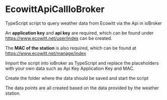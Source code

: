 # EcowittApiCallIoBroker
TypeScript script to query weather data from Ecowitt via the Api in ioBroker

<p>An <b>application key</b> and <b>api key</b> are required, which can be found under
<a href="https://www.ecowitt.net/user/index">https://www.ecowitt.net/user/index</a> can be created.</p>

<p>The <b>MAC of the station</b> is also required, which can be found at <a href="https://www.ecowitt.net/manage/index">https://www.ecowitt.net/manage/index</a></p>

<p>Import the script into ioBroker as TypeScript and replace the placeholders with your own data such as Api Key Application Key and MAC.</p>

<p>Create the folder where the data should be saved and start the script</p>

<p>The data points are all created based on the data provided by the weather station.</p>
